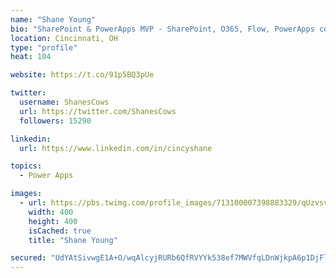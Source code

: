 ```yaml
---
name: "Shane Young"
bio: "SharePoint & PowerApps MVP - SharePoint, O365, Flow, PowerApps consulting? @PowerApps911 | Pure Snark? You found it."
location: Cincinnati, OH
type: "profile"
heat: 104

website: https://t.co/91p5BQ3pUe

twitter:
  username: ShanesCows
  url: https://twitter.com/ShanesCows
  followers: 15290

linkedin:
  url: https://www.linkedin.com/in/cincyshane

topics:
  - Power Apps

images:
  - url: https://pbs.twimg.com/profile_images/713100007398883329/qUzvsvQ3_400x400.jpg
    width: 400
    height: 400
    isCached: true
    title: "Shane Young"

secured: "UdYAtSivwgE1A+O/wqAlcyjRURb6QfRVYYk538ef7MWVfqLDnWjkpA6p1DjFlKkiuNGWoAAR1DoIFa0WrF4zz+0c/eoKfa+rPr9iyC8FJXxc8nUfVXRfXdf2qhAP8mITvKUHMbbjakuIOZ7XXVdwNTmmfEn9TYxFOEcwWUyMfG3wQ9D/AaTPiO+VMmFrL6gdYu0P0l+2/Y0nM6O9JeUNYoB16OER/apCK11iDo92HM9OLZjBzXabhSSpiI/P7KYintMOM1mm6yOZhYIEH0z2ct+IcDIwGIH5VGCX3PLdF6S/lOgBxmNfWe7pC5LadEtJDtPdCmA9wJQyidPMjJIULQxVRdBjQPY4PONPvEe8LigrTfo7/cRVKgKV/gs+jFBWH4j5AzGEyTLIDQtGAcP1Fb0i730NdHPypTwWfqCqAak=;dmLnYcgcIyCMwewhDaR9PQ=="
---
```


